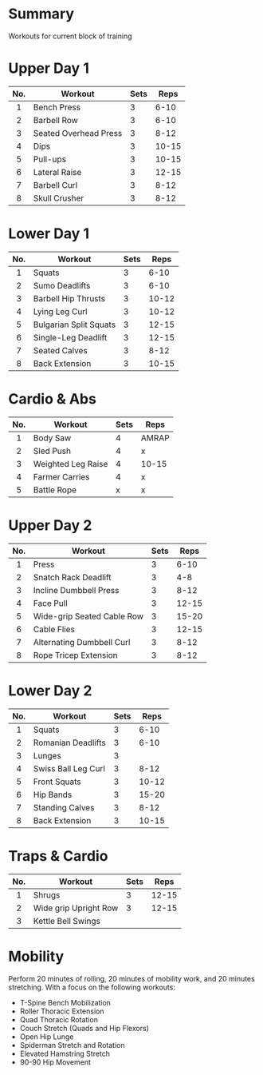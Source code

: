 # Summary
Workouts for current block of training

# Upper Day 1
No. | Workout | Sets | Reps
:---: | --- | --- | ---
1 | Bench Press | 3 | 6-10
2 | Barbell Row | 3 | 6-10
3 | Seated Overhead Press | 3 | 8-12
4 | Dips | 3 | 10-15
5 | Pull-ups | 3 | 10-15
6 | Lateral Raise | 3 | 12-15
7 | Barbell Curl | 3 | 8-12
8 | Skull Crusher | 3 | 8-12

# Lower Day 1
No. | Workout | Sets | Reps
:---: | --- | --- | ---
1 | Squats | 3 | 6-10
2 | Sumo Deadlifts | 3 | 6-10
3 | Barbell Hip Thrusts | 3 | 10-12
4 | Lying Leg Curl | 3 | 10-12
5 | Bulgarian Split Squats | 3 | 12-15
6 | Single-Leg Deadlift | 3 | 12-15
7 | Seated Calves | 3 | 8-12
8 | Back Extension | 3 | 10-15

# Cardio & Abs
No. | Workout | Sets | Reps
:---: | --- | --- | ---
1 | Body Saw | 4 | AMRAP
2 | Sled Push | 4 | x
3 | Weighted Leg Raise | 4 | 10-15
4 | Farmer Carries | 4 | x
5 | Battle Rope | x | x


# Upper Day 2
No. | Workout | Sets | Reps
:---: | --- | --- | ---
1 | Press | 3 | 6-10
2 | Snatch Rack Deadlift | 3 | 4-8
3 | Incline Dumbbell Press | 3 | 8-12
4 | Face Pull | 3 | 12-15
5 | Wide-grip Seated Cable Row | 3 | 15-20
6 | Cable Flies | 3 | 12-15
7 | Alternating Dumbbell Curl | 3 | 8-12
8 | Rope Tricep Extension | 3 | 8-12

# Lower Day 2
No. | Workout | Sets | Reps
:---: | --- | --- | ---
1 | Squats | 3 | 6-10
2 | Romanian Deadlifts | 3 | 6-10
3 | Lunges | 3 |
4 | Swiss Ball Leg Curl | 3 | 8-12
5 | Front Squats | 3 | 10-12
6 | Hip Bands | 3 | 15-20
7 | Standing Calves | 3 | 8-12
8 | Back Extension | 3 | 10-15

# Traps & Cardio
No. | Workout | Sets | Reps
:---: | --- | --- | ---
1 | Shrugs | 3 | 12-15
2 | Wide grip Upright Row | 3 | 12-15
3 | Kettle Bell Swings


# Mobility
Perform 20 minutes of rolling, 20 minutes of mobility work, and 20 minutes stretching. With a focus on the following workouts:
- T-Spine Bench Mobilization
- Roller Thoracic Extension
- Quad Thoracic Rotation
- Couch Stretch (Quads and Hip Flexors)
- Open Hip Lunge
- Spiderman Stretch and Rotation
- Elevated Hamstring Stretch
- 90-90 Hip Movement

